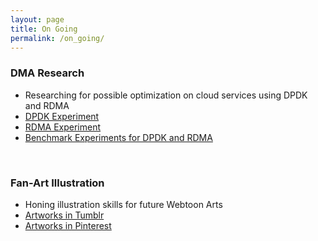 ```yaml
---
layout: page
title: On Going
permalink: /on_going/
---
```


### DMA Research
- Researching for possible optimization on cloud services using DPDK and RDMA
- [DPDK Experiment](https://github.com/SungHoHong2/DPDK-Experiment)
- [RDMA Experiment](https://github.com/SungHoHong2/RDMA-Experiment)
- [Benchmark Experiments for DPDK and RDMA](https://github.com/SungHoHong2/DPDK-RDMA-PERF)

<br>

### Fan-Art Illustration
- Honing illustration skills for future Webtoon Arts
- [Artworks in Tumblr](https://www.tumblr.com/blog/objective-art)
- [Artworks in Pinterest](https://www.pinterest.co.kr/maverickjin88/)
